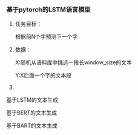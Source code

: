 ### 基于pytorch的LSTM语言模型

1. 任务目标：

   根据前N个字预测下一个字

2. 数据：

   X:随机从语料库中挑选一段长window_size的文本

   Y:X后面一个字的文本段

3. 





基于LSTM的文本生成

基于BERT的文本生成

基于BART的文本生成